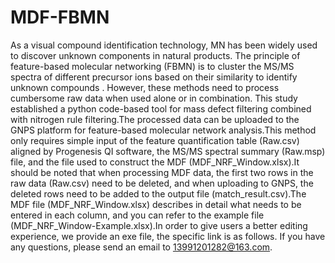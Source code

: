# MDF-FBMN
As a visual compound identification technology, MN has been widely used to discover unknown components in natural products. The principle of feature-based molecular networking (FBMN) is to cluster the MS/MS spectra of different precursor ions based on their similarity to identify unknown compounds . However, these methods need to process cumbersome raw data when used alone or in combination.
This study established a python code-based tool for mass defect filtering combined with nitrogen rule filtering.The processed data can be uploaded to the GNPS platform for feature-based molecular network analysis.This method only requires simple input of the feature quantification table (Raw.csv) aligned by Progenesis QI software, the MS/MS spectral summary (Raw.msp) file, and the file used to construct the MDF (MDF_NRF_Window.xlsx).It should be noted that when processing MDF data, the first two rows in the raw data (Raw.csv) need to be deleted, and when uploading to GNPS, the deleted rows need to be added to the output file (match_result.csv).The MDF file (MDF_NRF_Window.xlsx) describes in detail what needs to be entered in each column, and you can refer to the example file (MDF_NRF_Window-Example.xlsx).In order to give users a better editing experience, we provide an exe file, the specific link is as follows.
If you have any questions, please send an email to 13991201282@163.com.
